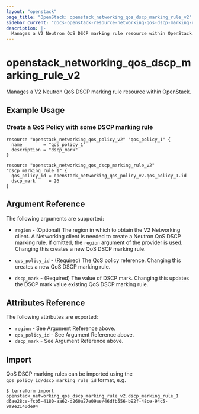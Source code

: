 ```yaml
---
layout: "openstack"
page_title: "OpenStack: openstack_networking_qos_dscp_marking_rule_v2"
sidebar_current: "docs-openstack-resource-networking-qos-dscp-marking-rule-v2"
description: |-
  Manages a V2 Neutron QoS DSCP marking rule resource within OpenStack.
---
```


# openstack\_networking\_qos\_dscp\_marking\_rule\_v2

Manages a V2 Neutron QoS DSCP marking rule resource within OpenStack.

## Example Usage

### Create a QoS Policy with some DSCP marking rule

```hcl
resource "openstack_networking_qos_policy_v2" "qos_policy_1" {
  name        = "qos_policy_1"
  description = "dscp_mark"
}

resource "openstack_networking_qos_dscp_marking_rule_v2" "dscp_marking_rule_1" {
  qos_policy_id = openstack_networking_qos_policy_v2.qos_policy_1.id
  dscp_mark     = 26
}
```

## Argument Reference

The following arguments are supported:

* `region` - (Optional) The region in which to obtain the V2 Networking client.
    A Networking client is needed to create a Neutron QoS DSCP marking rule. If omitted, the
    `region` argument of the provider is used. Changing this creates a new QoS DSCP marking rule.

* `qos_policy_id` - (Required) The QoS policy reference. Changing this creates a new QoS DSCP marking rule.

* `dscp_mark` - (Required) The value of DSCP mark. Changing this updates the DSCP mark value existing
    QoS DSCP marking rule.

## Attributes Reference

The following attributes are exported:

* `region` - See Argument Reference above.
* `qos_policy_id` - See Argument Reference above.
* `dscp_mark` - See Argument Reference above.

## Import

QoS DSCP marking rules can be imported using the `qos_policy_id/dscp_marking_rule_id` format, e.g.

```
$ terraform import openstack_networking_qos_dscp_marking_rule_v2.dscp_marking_rule_1 d6ae28ce-fcb5-4180-aa62-d260a27e09ae/46dfb556-b92f-48ce-94c5-9a9e2140de94
```
